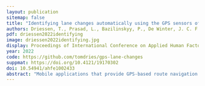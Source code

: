 ```yaml
---
layout: publication
sitemap: false
title: "Identifying lane changes automatically using the GPS sensors of portable devices"
authors: Driessen, T., Prasad, L., Bazilinskyy, P., De Winter, J. C. F.
pdf: driessen2022identifying
image: driessen2022identifying.jpg
display: Proceedings of International Conference on Applied Human Factors and Ergonomics (AHFE). New York, NY, USA
year: 2022
code: https://github.com/tomdries/gps-lane-changes
suppmat: https://doi.org/10.4121/19170302
doi: 10.54941/ahfe1002433
abstract: "Mobile applications that provide GPS-based route navigation advice or driver diagnostics are gaining popularity. However, these applications currently do not have knowledge of whether the driver is performing a lane change. Having such information may prove valuable to individual drivers (e.g., to provide more specific navigation instructions) or road authorities (e.g., knowledge of lane change hotspots may inform road design). The present study aimed to assess the accuracy of lane change recognition algorithms that rely solely on mobile GPS sensor input. Three trips on Dutch highways, totaling 158 km of driving, were performed while carrying two smartphones (Huawei P20, Samsung Galaxy S9), a GPS-equipped GoPro Max, and a USB GPS receiver (GlobalSat BU343-s4). The timestamps of all 215 lane changes were manually extracted from the forward-facing GoPro camera footage, and used as ground truth. After connecting the GPS trajectories to the road using Mapbox Map Matching API (2022), lane changes were identified based on the exceedance of a lateral translation threshold in set time windows. Different thresholds and window sizes were tested for their ability to discriminate between a pool of lane change segments and an equally-sized pool of no-lane-change segments. The overall accuracy of the lane-change classification was found to be 90%. The method appears promising for highway engineering and traffic behavior research that use floating car data, but there may be limited applicability to real-time advisory systems due to the occasional occurrence of false positives."
---
```

